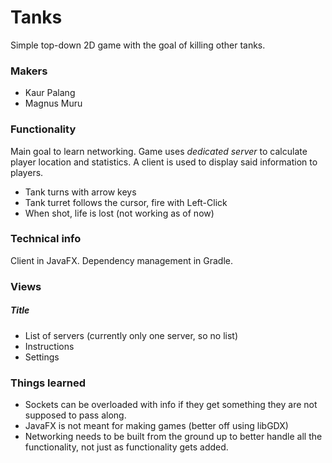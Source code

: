 # Tanks
Simple top-down 2D game with the goal of killing other tanks.

### Makers
- Kaur Palang
- Magnus Muru

### Functionality
Main goal to learn networking. Game uses _dedicated server_ to calculate player location and statistics. A client is used to display said information to players.

- Tank turns with arrow keys
- Tank turret follows the cursor, fire with Left-Click
- When shot, life is lost (not working as of now)

### Technical info
Client in JavaFX. Dependency management in Gradle.

### Views
##### Title
- List of servers (currently only one server, so no list)
- Instructions
- Settings

### Things learned
- Sockets can be overloaded with info if they get something they are not supposed to pass along.
- JavaFX is not meant for making games (better off using libGDX)
- Networking needs to be built from the ground up to better handle all the functionality, not just as functionality gets added.
